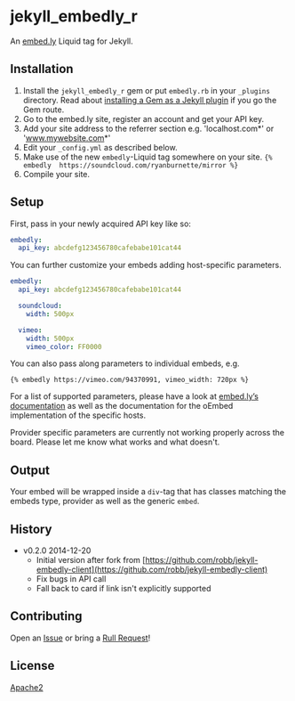 # jekyll_embedly_r

An [embed.ly][embedly] Liquid tag for Jekyll.

## Installation

1. Install the `jekyll_embedly_r` gem or put `embedly.rb` in your `_plugins`
   directory. Read about [installing a Gem as a Jekyll plugin][jekyll-plugin-gem]
   if you go the Gem route.
1. Go to the embed.ly site, register an account and get your API key.
1. Add your site address to the referrer section e.g. 'localhost.com*'
   or 'www.mywebsite.com*'
1. Edit your `_config.yml` as described below.
1. Make use of the new `embedly`-Liquid tag somewhere on your site. `{% embedly  https://soundcloud.com/ryanburnette/mirror %}`
1. Compile your site.

## Setup

First, pass in your newly acquired API key like so:

```yaml
embedly:
  api_key: abcdefg123456780cafebabe101cat44
```

You can further customize your embeds adding host-specific parameters.

```yaml
embedly:
  api_key: abcdefg123456780cafebabe101cat44

  soundcloud:
    width: 500px

  vimeo:
    width: 500px
    vimeo_color: FF0000
```

You can also pass along parameters to individual embeds, e.g.

```liquid
{% embedly https://vimeo.com/94370991, vimeo_width: 720px %}
```

For a list of supported parameters, please have a look at
[embed.ly’s documentation][docs] as well as the documentation for the oEmbed
implementation of the specific hosts.

Provider specific parameters are currently not working properly across the
board. Please let me know what works and what doesn't.

## Output

Your embed will be wrapped inside a `div`-tag that has classes matching the
embeds type, provider as well as the generic `embed`.

## History

* v0.2.0 2014-12-20
  * Initial version after fork from [https://github.com/robb/jekyll-embedly-client](https://github.com/robb/jekyll-embedly-client)
  * Fix bugs in API call
  * Fall back to card if link isn't explicitly supported

## Contributing

Open an [Issue](https://github.com/ryanburnette/jekyll_embedly_r/issues) or bring a [Rull Request](https://github.com/ryanburnette/jekyll_embedly_r/pulls)!

## License

[Apache2](https://github.com/ryanburnette/jekyll_embedly_r/blob/master/LICENSE)

[docs]: http://embed.ly/docs/endpoints/arguments
[embedly]: http://embed.ly
[jekyll-plugin-gem]: http://jekyllrb.com/docs/plugins/#installing-a-plugin
